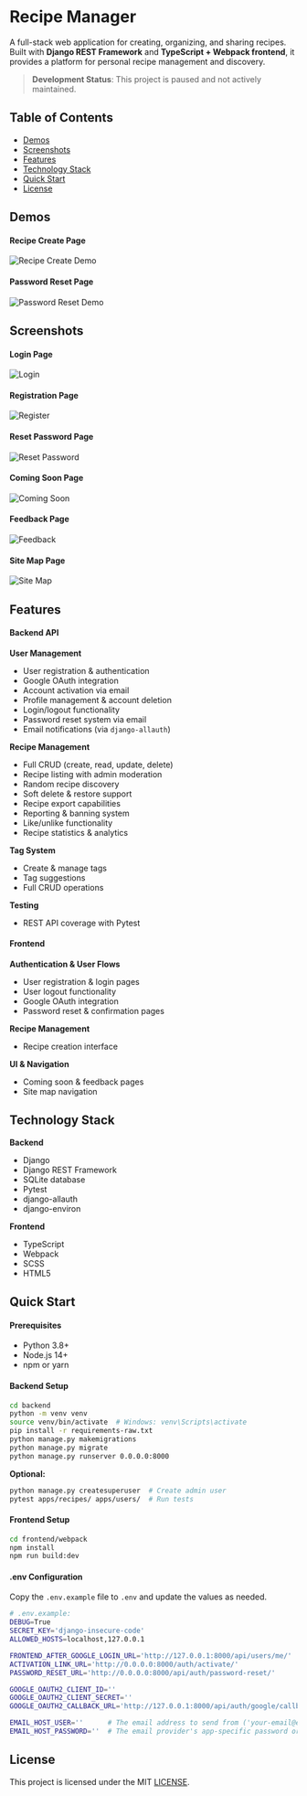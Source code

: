 # Recipe Manager

A full-stack web application for creating, organizing, and sharing recipes. Built with **Django REST Framework** and **TypeScript + Webpack frontend**, it provides a platform for personal recipe management and discovery.

> **Development Status**: This project is paused and not actively maintained.

## Table of Contents

- [Demos](#demos)
- [Screenshots](#screenshots)
- [Features](#features)
- [Technology Stack](#technology-stack)
- [Quick Start](#quick-start)
- [License](#license)

## Demos

#### Recipe Create Page

![Recipe Create Demo](docs/assets/recipe-create.gif)

#### Password Reset Page

![Password Reset Demo](docs/assets/password-reset.gif)

## Screenshots

#### Login Page

![Login](docs/assets/login.png)

#### Registration Page

![Register](docs/assets/register.png)

#### Reset Password Page

![Reset Password](docs/assets/reset-password.png)

#### Coming Soon Page

![Coming Soon](docs/assets/coming-soon.png)

#### Feedback Page

![Feedback](docs/assets/feedback.png)

#### Site Map Page

![Site Map](docs/assets/site-map.png)

## Features

#### Backend API

**User Management**

- User registration & authentication
- Google OAuth integration
- Account activation via email
- Profile management & account deletion
- Login/logout functionality
- Password reset system via email
- Email notifications (via `django-allauth`)

**Recipe Management**

- Full CRUD (create, read, update, delete)
- Recipe listing with admin moderation
- Random recipe discovery
- Soft delete & restore support
- Recipe export capabilities
- Reporting & banning system
- Like/unlike functionality
- Recipe statistics & analytics

**Tag System**

- Create & manage tags
- Tag suggestions
- Full CRUD operations

**Testing**

- REST API coverage with Pytest

#### Frontend

**Authentication & User Flows**

- User registration & login pages
- User logout functionality
- Google OAuth integration
- Password reset & confirmation pages

**Recipe Management**

- Recipe creation interface

**UI & Navigation**

- Coming soon & feedback pages
- Site map navigation

## Technology Stack

**Backend**

- Django
- Django REST Framework
- SQLite database
- Pytest
- django-allauth
- django-environ

**Frontend**

- TypeScript
- Webpack
- SCSS
- HTML5

## Quick Start

#### Prerequisites

- Python 3.8+
- Node.js 14+
- npm or yarn

#### Backend Setup

```bash
cd backend
python -m venv venv
source venv/bin/activate  # Windows: venv\Scripts\activate
pip install -r requirements-raw.txt
python manage.py makemigrations
python manage.py migrate
python manage.py runserver 0.0.0.0:8000
```

**Optional:**

```bash
python manage.py createsuperuser  # Create admin user
pytest apps/recipes/ apps/users/  # Run tests
```

#### Frontend Setup

```bash
cd frontend/webpack
npm install
npm run build:dev
```

#### .env Configuration

Copy the `.env.example` file to `.env` and update the values as needed.

```bash
# .env.example:
DEBUG=True
SECRET_KEY='django-insecure-code'
ALLOWED_HOSTS=localhost,127.0.0.1

FRONTEND_AFTER_GOOGLE_LOGIN_URL='http://127.0.0.1:8000/api/users/me/'
ACTIVATION_LINK_URL='http://0.0.0.0:8000/auth/activate/'
PASSWORD_RESET_URL='http://0.0.0.0:8000/api/auth/password-reset/'

GOOGLE_OAUTH2_CLIENT_ID=''
GOOGLE_OAUTH2_CLIENT_SECRET=''
GOOGLE_OAUTH2_CALLBACK_URL='http://127.0.0.1:8000/api/auth/google/callback/'  # URL where Google redirects after login

EMAIL_HOST_USER=''      # The email address to send from ('your-email@example.com')
EMAIL_HOST_PASSWORD=''  # The email provider's app-specific password or SMTP password
```

## License

This project is licensed under the MIT [LICENSE](LICENSE).
